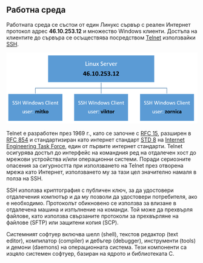 ## Работна среда

Работната среда се състои от един Линукс сървър с реален Интернет протокол адрес **46.10.253.12** и множество Windows клиенти. Достъпа на клиентите до сървъра се осъществява посредством [Telnet](https://en.wikipedia.org/wiki/Telnet)  използвайки [SSH](https://bg.wikipedia.org/wiki/SSH ).
 
![02_environment.png](02_environment.png)  
 
Telnet е разработен през 1969 г., като се започне с [RFC 15](https://tools.ietf.org/html/rfc15), разширен в [RFC 854](https://tools.ietf.org/html/rfc854) и стандартизиран като интернет стандарт [STD 8](https://en.wikipedia.org/wiki/STD_8)  на  [Internet Engineering Task Force](https://en.wikipedia.org/wiki/Internet_Engineering_Task_Force), един от първите интернет стандарти. Telnet осигурява достъп до интерфейс на командния ред на отдалечен хост до мрежови устройства и/или операционни системи. Поради сериозните опасения за сигурността при използването на Telnet през отворена мрежа като Интернет, използването му за тази цел значително намаля в полза на SSH.

SSH използва криптография с публичен ключ, за да удостовери отдалечения компютър и да му позволи да удостовери потребителя, ако е необходимо. Протоколът обикновено се използва за влизане в отдалечена машина и изпълнение на команди. Той може да прехвърля файлове, като използва свързаните протоколи за прехвърляне на файлове (SFTP) или защитени копия (SCP).
 
Системният софтуер включва шелл (shell), текстов редактор (text editor), компилатор (compiler) и дебъгер (debugger), инструменти (tools) и демони (daemons) на операционната система. Тези компоненти са изцяло системен софтуер, базиран на ядрото и библиотеката C.

 